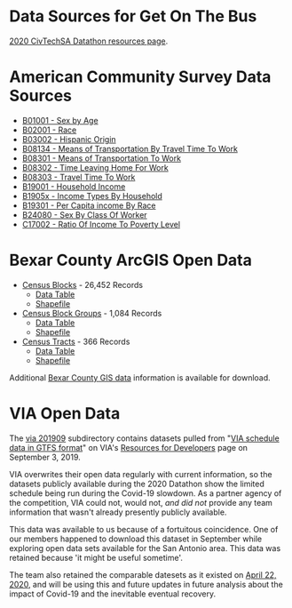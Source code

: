 # Data Sources for Get On The Bus

[2020 CivTechSA Datathon resources page](https://docs.google.com/spreadsheets/d/1hg9ScB0i9_oHx7rpM0Arr-UdIpvmRfry23NAudZo-0E/edit#gid=0).

# American Community Survey Data Sources

- [B01001 - Sex by Age](https://api.census.gov/data/2018/acs/acs5?get=B01001_001E,B01001_002E,B01001_007E,B01001_008E,B01001_009E,B01001_010E,B01001_011E,B01001_012E,B01001_013E,B01001_014E,B01001_015E,B01001_016E,B01001_017E,B01001_018E,B01001_019E,B01001_026E,B01001_031E,B01001_032E,B01001_033E,B01001_034E,B01001_035E,B01001_036E,B01001_037E,B01001_038E,B01001_039E,B01001_040E,B01001_041E,B01001_042E,B01001_043E&for=block%20group:*&in=state:48&in=county:029&in=tract:*)
- [B02001 - Race](https://api.census.gov/data/2018/acs/acs5?get=B02001_001E,B02001_002E,B02001_003E,B02001_004E,B02001_005E,B02001_006E,B02001_007E,B02001_008E,B02001_009E,B02001_010E&for=block%20group:*&in=state:48&in=county:029&in=tract:*)
- [B03002 - Hispanic Origin](https://api.census.gov/data/2018/acs/acs5?get=B03002_001E,B03002_002E,B03002_003E,B03002_004E,B03002_005E,B03002_006E,B03002_007E,B03002_008E,B03002_009E,B03002_010E,B03002_011E,B03002_012E,B03002_013E,B03002_014E,B03002_015E,B03002_016E,B03002_017E,B03002_018E,B03002_019E,B03002_020E,B03002_021E&for=block%20group:*&in=state:48&in=county:029&in=tract:*)
- [B08134 - Means of Transportation By Travel Time To Work](https://api.census.gov/data/2018/acs/acs5?get=B08134_001E,B08134_002E,B08134_003E,B08134_004E,B08134_005E,B08134_006E,B08134_007E,B08134_008E,B08134_009E,B08134_010E,B08134_011E,B08134_012E,B08134_013E,B08134_014E,B08134_015E,B08134_016E,B08134_017E,B08134_018E,B08134_019E,B08134_020E,B08134_071E,B08134_072E,B08134_073E,B08134_074E,B08134_075E,B08134_076E,B08134_077E,B08134_078E,B08134_079E,B08134_080E&for=block%20group:*&in=state:48&in=county:029&in=tract:*)
- [B08301 - Means of Transportation To Work](https://api.census.gov/data/2018/acs/acs5?get=B08301_001E,B08301_002E,B08301_003E,B08301_004E,B08301_011E&for=block%20group:*&in=state:48&in=county:029&in=tract:*)
- [B08302 - Time Leaving Home For Work](https://api.census.gov/data/2018/acs/acs5?get=B08302_001E,B08302_002E,B08302_003E,B08302_004E,B08302_005E,B08302_006E,B08302_007E,B08302_008E,B08302_009E,B08302_010E,B08302_011E,B08302_012E,B08302_013E,B08302_014E,B08302_015E&for=block%20group:*&in=state:48&in=county:029&in=tract:*)
- [B08303 - Travel Time To Work](https://api.census.gov/data/2018/acs/acs5?get=B08303_001E,B08303_002E,B08303_003E,B08303_004E,B08303_005E,B08303_006E,B08303_007E,B08303_008E,B08303_009E,B08303_010E,B08303_011E,B08303_012E,B08303_013E&for=block%20group:*&in=state:48&in=county:029&in=tract:*)
- [B19001 - Household Income](https://api.census.gov/data/2018/acs/acs5?get=B19001_001E,B19001_002E,B19001_003E,B19001_004E,B19001_005E,B19001_006E,B19001_007E,B19001_008E,B19001_009E,B19001_010E,B19001_011E,B19001_012E,B19001_013E,B19001_014E,B19001_015E,B19001_016E,B19001_017E&for=block%20group:*&in=state:48&in=county:029&in=tract:*)
- [B1905x - Income Types By Household](https://api.census.gov/data/2018/acs/acs5?get=B19051_001E,B19051_002E,B19051_003E,B19052_001E,B19052_002E,B19052_003E,B19055_001E,B19055_002E,B19055_003E,B19056_001E,B19056_002E,B19056_003E,B19057_001E,B19057_002E,B19057_003E,B19058_001E,B19058_002E,B19058_003E,B19059_001E,B19059_002E,B19059_003E&for=block%20group:*&in=state:48&in=county:029&in=tract:*])
- [B19301 - Per Capita income By Race](https://api.census.gov/data/2018/acs/acs5?get=B19301_001E,B19301A_001E,B19301B_001E,B19301C_001E,B19301D_001E,B19301E_001E,B19301F_001E,B19301G_001E,B19301H_001E,B19301I_001E&for=block%20group:*&in=state:48&in=county:029&in=tract:*) 
- [B24080 - Sex By Class Of Worker](https://api.census.gov/data/2018/acs/acs5?get=B24080_001E,B24080_002E,B24080_003E,B24080_004E,B24080_005E,B24080_006E,B24080_007E,B24080_008E,B24080_009E,B24080_010E,B24080_011E,B24080_012E,B24080_013E,B24080_014E,B24080_015E,B24080_016E,B24080_017E,B24080_018E,B24080_019E,B24080_020E,B24080_021E&for=block%20group:*&in=state:48&in=county:029&in=tract:*)
- [C17002 - Ratio Of Income To Poverty Level](https://api.census.gov/data/2018/acs/acs5?get=C17002_001E,C17002_002E,C17002_003E,C17002_004E,C17002_005E,C17002_006E,C17002_007E,C17002_008E&for=block%20group:*&in=state:48&in=county:029&in=tract:*)

# Bexar County ArcGIS Open Data

- [Census Blocks](https://gis-bexar.opendata.arcgis.com/datasets/bexar-county-census-blocks) - 26,452 Records
    - [Data Table](https://opendata.arcgis.com/datasets/cb28e086ce9147bfa4bc378c841b5e6b_0.csv)
    - [Shapefile](https://opendata.arcgis.com/datasets/cb28e086ce9147bfa4bc378c841b5e6b_0.zip)
- [Census Block Groups](https://gis-bexar.opendata.arcgis.com/datasets/bexar-county-census-block-groups) - 1,084 Records
    - [Data Table](https://opendata.arcgis.com/datasets/ed693efdd0314b84bca20afde925d197_0.csv)
    - [Shapefile](https://opendata.arcgis.com/datasets/ed693efdd0314b84bca20afde925d197_0.zip)
- [Census Tracts](https://gis-bexar.opendata.arcgis.com/datasets/bexar-county-census-tracts) - 366 Records
    - [Data Table](https://opendata.arcgis.com/datasets/a52fc7ef1e8e42fca0152fd76d48432a_0.csv)
    - [Shapefile](https://opendata.arcgis.com/datasets/a52fc7ef1e8e42fca0152fd76d48432a_0.zip)

Additional [Bexar County GIS data](https://gis-bexar.opendata.arcgis.com/) information is available for download.

# VIA Open Data

The [via 201909](https://github.com/get-on-the-bus/via-project/tree/master/resource_files/via_201909) subdirectory contains datasets pulled from "[VIA schedule data in GTFS format](http://www.viainfo.net/BusService/google_transit.zip)" on VIA's [Resources for Developers](https://www.viainfo.net/developers-resources/) page on September 3, 2019.

VIA overwrites their open data regularly with current information, so the datasets publicly available during the 2020 Datathon show the limited schedule being run during the Covid-19 slowdown. As a partner agency of the competition, VIA could not, would not, *and did not* provide any team information that wasn't already presently publicly available. 

This data was available to us because of a fortuitous coincidence. One of our members happened to download this dataset in September while exploring open data sets available for the San Antonio area. This data was retained because 'it might be useful sometime'.

The team also retained the comparable datesets as it existed on [April 22, 2020](https://github.com/get-on-the-bus/via-project/tree/master/resource_files/via_20204), and will be using this and future updates in future analysis about the impact of Covid-19 and the inevitable eventual recovery.